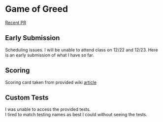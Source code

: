 # Game of Greed

[Recent PR]()

## Early Submission

Scheduling issues.  I will be unable to attend class on 12/22 and 12/23.  Here is an early submission of what I have so far.

## Scoring

Scoring card taken from provided wiki [article](https://en.wikipedia.org/wiki/Dice_10000)

## Custom Tests

I was unable to access the provided tests.\
I tired to match testing names as best I could without seeing the tests.
